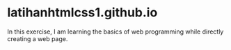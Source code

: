 # latihanhtmlcss1.github.io
In this exercise, I am learning the basics of web programming while directly creating a web page.
